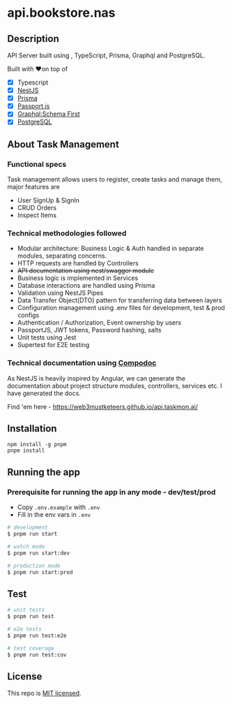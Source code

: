 # api.bookstore.nas

## Description

API Server built using  , TypeScript, Prisma, Graphql and PostgreSQL.

Built with ❤️on top of

- [x] Typescript
- [x] [NestJS](https://github.com/nestjs/nest)
- [x] [Prisma](https://www.prisma.io)
- [x] [Passport.js](https://docs.nestjs.com/recipes/passport)
- [x] [Graphql:Schema First](https://docs.nestjs.com/graphql/quick-start#schema-first)
- [x] [PostgreSQL](https://www.postgresql.org)

## About Task Management

### Functional specs

Task management allows users to register, create tasks and manage them, major features are

- User SignUp & SignIn
- CRUD Orders
- Inspect Items

### Technical methodologies followed

- Modular architecture: Business Logic & Auth handled in separate modules, separating concerns.
- HTTP requests are handled by Controllers
- <s> API documentation using nest/swagger module </s>
- Business logic is implemented in Services
- Database interactions are handled  using Prisma
- Validation using NestJS Pipes
- Data Transfer Object(DTO) pattern for transferring data between layers
- Configuration management using .env files for development, test & prod configs
- Authentication / Authorization, Event ownership by users
- PassportJS, JWT tokens, Password hashing, salts
- Unit tests using Jest
- Supertest for E2E testing

### Technical documentation using [Compodoc](https://web3mustketeers.github.io/api.taskmon.ai/)

As NestJS is heavily inspired by Angular, we can generate the documentation about project structure modules, controllers, services etc. I
have generated the docs.

Find 'em here - https://web3mustketeers.github.io/api.taskmon.ai/


## Installation

```
npm install -g pnpm
pnpm install
```

## Running the app

### Prerequisite for running the app in any mode - dev/test/prod

- Copy `.env.example` with `.env`
- Fill in the env vars in `.env`


```bash
# development
$ pnpm run start

# watch mode
$ pnpm run start:dev

# production mode
$ pnpm run start:prod
```

## Test

```bash
# unit tests
$ pnpm run test

# e2e tests
$ pnpm run test:e2e

# test coverage
$ pnpm run test:cov
```

## License

This repo is [MIT licensed](LICENSE).
